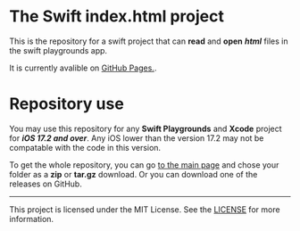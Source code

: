 # The Swift index.html project

This is the repository for a swift project that can **read** and **open** ***html*** files in the swift playgrounds app.

It is currently avalible on [GitHub Pages.](https://breakout-x.github.io/swift-index.html-project/).

# Repository use
You may use this repository for any **Swift Playgrounds** and **Xcode** project for ***iOS 17.2 and over***.
Any iOS lower than the version 17.2 may not be compatable with the code in this version.

To get the whole repository, you can go [to the main page](https://breakout-x.github.io/swift-index.html-project/) and chose your folder as a **zip** or **tar.gz** download. Or you can download one of the releases on GitHub.

--------

This project is licensed under the MIT License. See the [LICENSE](LICENSE) for more information.
